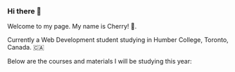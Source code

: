 ### Hi there 👋

Welcome to my page. My name is Cherry! 🍒.

Currently a Web Development student studying in Humber College, Toronto, Canada. 🇨🇦

Below are the courses and materials I will be studying this year:


<!--
**cherryliu27/cherryliu27** is a ✨ _special_ ✨ repository because its `README.md` (this file) appears on your GitHub profile.

Here are some ideas to get you started:

- 🔭 I’m currently working on ...
- 🌱 I’m currently learning ...
- 👯 I’m looking to collaborate on ...
- 🤔 I’m looking for help with ...
- 💬 Ask me about ...
- 📫 How to reach me: ...
- 😄 Pronouns: ...
- ⚡ Fun fact: ...
-->
